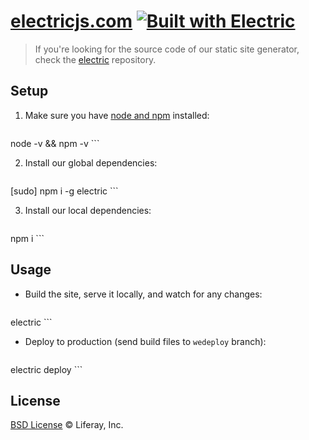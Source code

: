 # [electricjs.com](http://electricjs.com) [![Built with Electric](https://img.shields.io/badge/built%20with-electric-f3c302.svg?style=flat)](http://electricjs.com)

> If you're looking for the source code of our static site generator, check the [electric](https://github.com/wedeploy/electric) repository.

## Setup

1. Make sure you have [node and npm](https://nodejs.org/en/download/) installed:

	```sh
node -v && npm -v
	```

2. Install our global dependencies:

	```sh
[sudo] npm i -g electric
	```

3. Install our local dependencies:

	```sh
npm i
	```

## Usage

* Build the site, serve it locally, and watch for any changes:

	```
electric
	```

* Deploy to production (send build files to `wedeploy` branch):

	```
electric deploy
	```

## License

[BSD License](https://github.com/wedeploy/electricjs.com/blob/master/LICENSE.md) © Liferay, Inc.
